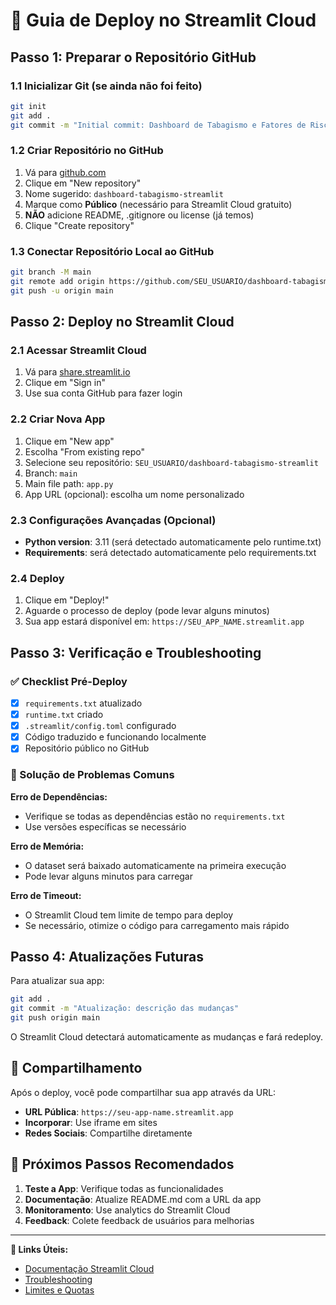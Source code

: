 # 🚀 Guia de Deploy no Streamlit Cloud

## Passo 1: Preparar o Repositório GitHub

### 1.1 Inicializar Git (se ainda não foi feito)
```bash
git init
git add .
git commit -m "Initial commit: Dashboard de Tabagismo e Fatores de Risco"
```

### 1.2 Criar Repositório no GitHub
1. Vá para [github.com](https://github.com)
2. Clique em "New repository"
3. Nome sugerido: `dashboard-tabagismo-streamlit`
4. Marque como **Público** (necessário para Streamlit Cloud gratuito)
5. **NÃO** adicione README, .gitignore ou license (já temos)
6. Clique "Create repository"

### 1.3 Conectar Repositório Local ao GitHub
```bash
git branch -M main
git remote add origin https://github.com/SEU_USUARIO/dashboard-tabagismo-streamlit.git
git push -u origin main
```

## Passo 2: Deploy no Streamlit Cloud

### 2.1 Acessar Streamlit Cloud
1. Vá para [share.streamlit.io](https://share.streamlit.io)
2. Clique em "Sign in" 
3. Use sua conta GitHub para fazer login

### 2.2 Criar Nova App
1. Clique em "New app"
2. Escolha "From existing repo"
3. Selecione seu repositório: `SEU_USUARIO/dashboard-tabagismo-streamlit`
4. Branch: `main`
5. Main file path: `app.py`
6. App URL (opcional): escolha um nome personalizado

### 2.3 Configurações Avançadas (Opcional)
- **Python version**: 3.11 (será detectado automaticamente pelo runtime.txt)
- **Requirements**: será detectado automaticamente pelo requirements.txt

### 2.4 Deploy
1. Clique em "Deploy!"
2. Aguarde o processo de deploy (pode levar alguns minutos)
3. Sua app estará disponível em: `https://SEU_APP_NAME.streamlit.app`

## Passo 3: Verificação e Troubleshooting

### ✅ Checklist Pré-Deploy
- [x] `requirements.txt` atualizado
- [x] `runtime.txt` criado
- [x] `.streamlit/config.toml` configurado
- [x] Código traduzido e funcionando localmente
- [x] Repositório público no GitHub

### 🔧 Solução de Problemas Comuns

**Erro de Dependências:**
- Verifique se todas as dependências estão no `requirements.txt`
- Use versões específicas se necessário

**Erro de Memória:**
- O dataset será baixado automaticamente na primeira execução
- Pode levar alguns minutos para carregar

**Erro de Timeout:**
- O Streamlit Cloud tem limite de tempo para deploy
- Se necessário, otimize o código para carregamento mais rápido

## Passo 4: Atualizações Futuras

Para atualizar sua app:
```bash
git add .
git commit -m "Atualização: descrição das mudanças"
git push origin main
```

O Streamlit Cloud detectará automaticamente as mudanças e fará redeploy.

## 📱 Compartilhamento

Após o deploy, você pode compartilhar sua app através da URL:
- **URL Pública**: `https://seu-app-name.streamlit.app`
- **Incorporar**: Use iframe em sites
- **Redes Sociais**: Compartilhe diretamente

## 🎯 Próximos Passos Recomendados

1. **Teste a App**: Verifique todas as funcionalidades
2. **Documentação**: Atualize README.md com a URL da app
3. **Monitoramento**: Use analytics do Streamlit Cloud
4. **Feedback**: Colete feedback de usuários para melhorias

---

**🔗 Links Úteis:**
- [Documentação Streamlit Cloud](https://docs.streamlit.io/streamlit-cloud)
- [Troubleshooting](https://docs.streamlit.io/streamlit-cloud/troubleshooting)
- [Limites e Quotas](https://docs.streamlit.io/streamlit-cloud/get-started#resource-limits)

